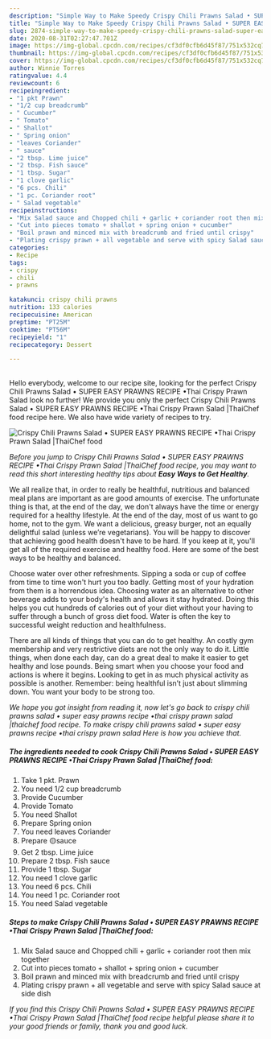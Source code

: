 ```yaml
---
description: "Simple Way to Make Speedy Crispy Chili Prawns Salad • SUPER EASY PRAWNS RECIPE •Thai Crispy Prawn Salad |ThaiChef food"
title: "Simple Way to Make Speedy Crispy Chili Prawns Salad • SUPER EASY PRAWNS RECIPE •Thai Crispy Prawn Salad |ThaiChef food"
slug: 2874-simple-way-to-make-speedy-crispy-chili-prawns-salad-super-easy-prawns-recipe-thai-crispy-prawn-salad-thaichef-food
date: 2020-08-31T02:27:47.701Z
image: https://img-global.cpcdn.com/recipes/cf3df0cfb6d45f87/751x532cq70/crispy-chili-prawns-salad-•-super-easy-prawns-recipe-•thai-crispy-prawn-salad-thaichef-food-recipe-main-photo.jpg
thumbnail: https://img-global.cpcdn.com/recipes/cf3df0cfb6d45f87/751x532cq70/crispy-chili-prawns-salad-•-super-easy-prawns-recipe-•thai-crispy-prawn-salad-thaichef-food-recipe-main-photo.jpg
cover: https://img-global.cpcdn.com/recipes/cf3df0cfb6d45f87/751x532cq70/crispy-chili-prawns-salad-•-super-easy-prawns-recipe-•thai-crispy-prawn-salad-thaichef-food-recipe-main-photo.jpg
author: Winnie Torres
ratingvalue: 4.4
reviewcount: 6
recipeingredient:
- "1 pkt Prawn"
- "1/2 cup breadcrumb"
- " Cucumber"
- " Tomato"
- " Shallot"
- " Spring onion"
- "leaves Coriander"
- " sauce"
- "2 tbsp. Lime juice"
- "2 tbsp. Fish sauce"
- "1 tbsp. Sugar"
- "1 clove garlic"
- "6 pcs. Chili"
- "1 pc. Coriander root"
- " Salad vegetable"
recipeinstructions:
- "Mix Salad sauce and Chopped chili + garlic + coriander root then mix together"
- "Cut into pieces tomato + shallot + spring onion + cucumber"
- "Boil prawn and minced mix with breadcrumb and fried until crispy"
- "Plating crispy prawn + all vegetable and serve with spicy Salad sauce at side dish"
categories:
- Recipe
tags:
- crispy
- chili
- prawns

katakunci: crispy chili prawns 
nutrition: 133 calories
recipecuisine: American
preptime: "PT25M"
cooktime: "PT56M"
recipeyield: "1"
recipecategory: Dessert

---
```

<br>
Hello everybody, welcome to our recipe site, looking for the perfect Crispy Chili Prawns Salad • SUPER EASY PRAWNS RECIPE •Thai Crispy Prawn Salad  look no further! We provide you only the perfect Crispy Chili Prawns Salad • SUPER EASY PRAWNS RECIPE •Thai Crispy Prawn Salad |ThaiChef food recipe here. We also have wide variety of recipes to try.
<br>


![Crispy Chili Prawns Salad • SUPER EASY PRAWNS RECIPE •Thai Crispy Prawn Salad |ThaiChef food](https://img-global.cpcdn.com/recipes/cf3df0cfb6d45f87/751x532cq70/crispy-chili-prawns-salad-•-super-easy-prawns-recipe-•thai-crispy-prawn-salad-thaichef-food-recipe-main-photo.jpg)

<i>Before you jump to Crispy Chili Prawns Salad • SUPER EASY PRAWNS RECIPE •Thai Crispy Prawn Salad |ThaiChef food recipe, you may want to read this short interesting healthy tips about <strong>Easy Ways to Get Healthy</strong>.</i>

We all realize that, in order to really be healthful, nutritious and balanced meal plans are important as are good amounts of exercise. The unfortunate thing is that, at the end of the day, we don't always have the time or energy required for a healthy lifestyle. At the end of the day, most of us want to go home, not to the gym. We want a delicious, greasy burger, not an equally delightful salad (unless we’re vegetarians). You will be happy to discover that achieving good health doesn't have to be hard. If you keep at it, you'll get all of the required exercise and healthy food. Here are some of the best ways to be healthy and balanced.

Choose water over other refreshments. Sipping a soda or cup of coffee from time to time won't hurt you too badly. Getting most of your hydration from them is a horrendous idea. Choosing water as an alternative to other beverage adds to your body's health and allows it stay hydrated. Doing this helps you cut hundreds of calories out of your diet without your having to suffer through a bunch of gross diet food. Water is often the key to successful weight reduction and healthfulness.

There are all kinds of things that you can do to get healthy. An costly gym membership and very restrictive diets are not the only way to do it. Little things, when done each day, can do a great deal to make it easier to get healthy and lose pounds. Being smart when you choose your food and actions is where it begins. Looking to get in as much physical activity as possible is another. Remember: being healthful isn’t just about slimming down. You want your body to be strong too. 


<i>We hope you got insight from reading it, now let's go back to crispy chili prawns salad • super easy prawns recipe •thai crispy prawn salad |thaichef food recipe. To make crispy chili prawns salad • super easy prawns recipe •thai crispy prawn salad  Here is how you achieve that.
</i>

##### The ingredients needed to cook Crispy Chili Prawns Salad • SUPER EASY PRAWNS RECIPE •Thai Crispy Prawn Salad |ThaiChef food:

1. Take 1 pkt. Prawn
1. You need 1/2 cup breadcrumb
1. Provide  Cucumber
1. Provide  Tomato
1. You need  Shallot
1. Prepare  Spring onion
1. You need leaves Coriander
1. Prepare  🟡sauce
1. Get 2 tbsp. Lime juice
1. Prepare 2 tbsp. Fish sauce
1. Provide 1 tbsp. Sugar
1. You need 1 clove garlic
1. You need 6 pcs. Chili
1. You need 1 pc. Coriander root
1. You need  Salad vegetable


##### Steps to make Crispy Chili Prawns Salad • SUPER EASY PRAWNS RECIPE •Thai Crispy Prawn Salad |ThaiChef food:

1. Mix Salad sauce and Chopped chili + garlic + coriander root then mix together
1. Cut into pieces tomato + shallot + spring onion + cucumber
1. Boil prawn and minced mix with breadcrumb and fried until crispy
1. Plating crispy prawn + all vegetable and serve with spicy Salad sauce at side dish


<i>If you find this Crispy Chili Prawns Salad • SUPER EASY PRAWNS RECIPE •Thai Crispy Prawn Salad |ThaiChef food recipe helpful please share it to your good friends or family, thank you and good luck.</i>
